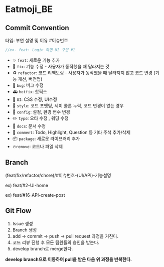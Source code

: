 # Eatmoji_BE
## Commit Convention

타입: 부연 설명 및 이유 #이슈번호

```jsx
//ex. feat: Login 화면 UI 구현 #1
```

- ✨ `feat`: 새로운 기능 추가
- 🔨 `fix`: 기능 수정 - 사용자가 동작했을 때 달라지는 것
- ♻️ `refactor`: 코드 리펙토링 - 사용자가 동작했을 때 달라지지 않고 코드 변경 (기능 개선, 버전업)
- 🐛 `bug`: 버그 수정
- 🚑️ `hotfix`: 핫픽스
- 💄 `UI`: CSS 수정, UI수정
- 🎨 `style`: 코드 포맷팅, 세미 콜론 누락, 코드 변경이 없는 경우
- 🔧 `config`: 설정, 환경 변수 변경
- ✏️ `typo`: 오타 수정 , 워딩 수정
- 📝 `docs`: 문서 수정
- 💬 `comment`: Todo, Highlight, Question 등 기타 주석 추가/삭제
- 📦 `package`: 새로운 라이브러리 추가
- 🔥`remove`: 코드나 파일 삭제

## Branch

(feat/fix/refactor/chore)/#이슈번호-(UI/API)-기능설명

ex) feat/#2-UI-home

ex) feat/#16-API-create-post

## Git Flow

1. Issue 생성
2. Branch 생성
3. add → commit → push → pull request 과정을 거친다.
4. 코드 리뷰 진행 후 모든 팀원들의 승인을 받는다.
5. develop branch로 merge한다.

**develop branch으로 이동하여 pull을 받은 다음 위 과정을 반복한다.**
